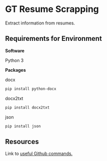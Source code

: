 # GT Resume Scrapping

Extract information from resumes.

## Requirements for Environment

**Software**

Python 3


**Packages**

docx
```markdown
pip install python-docx
```

docx2txt
```markdown
pip install docx2txt
```

json
```markdown
pip install json
```
## Resources
Link to [useful Github commands.](https://www.educative.io/edpresso/what-are-some-important-git-commands)
